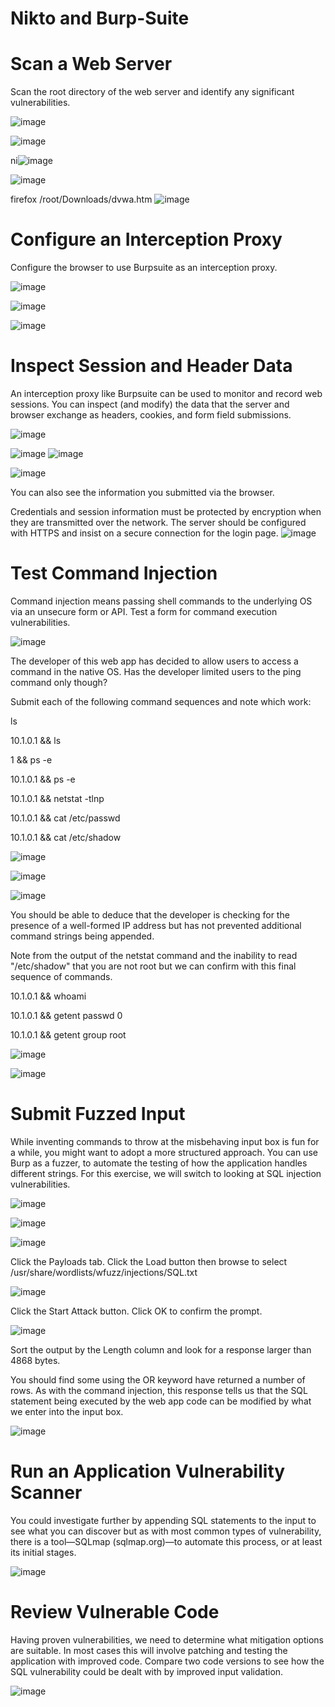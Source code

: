 # Nikto and Burp-Suite


# Scan a Web Server

Scan the root directory of the web server and identify any significant vulnerabilities.

![image](https://github.com/itzyezz/Burp-Suite/assets/105263523/6f04d67f-1e39-49ec-8c8e-d953fc6b8c0a)


![image](https://github.com/itzyezz/Burp-Suite/assets/105263523/108b3145-d7e5-463d-8b32-27bf705202c8)



ni![image](https://github.com/itzyezz/Burp-Suite/assets/105263523/b9f6d41a-8306-46d5-90d2-9a9f463c7765)


![image](https://github.com/itzyezz/Burp-Suite/assets/105263523/19b1fe52-8f14-4529-9967-98e9cd56ce7f)

firefox /root/Downloads/dvwa.htm
![image](https://github.com/itzyezz/Burp-Suite/assets/105263523/16fd0b67-6f21-43db-b17a-bd3eae4f7ba3)

# Configure an Interception Proxy

Configure the browser to use Burpsuite as an interception proxy.

![image](https://github.com/itzyezz/Burp-Suite/assets/105263523/8a5d1490-0019-45f4-a5ad-2e825222b820)


![image](https://github.com/itzyezz/Burp-Suite/assets/105263523/15f0fe69-3dd9-41d9-8b2b-e3237b20bd14)

![image](https://github.com/itzyezz/Burp-Suite/assets/105263523/0599c22b-8825-4883-b713-6bcc16205f8b)


# Inspect Session and Header Data

An interception proxy like Burpsuite can be used to monitor and record web sessions. You can inspect (and modify) the data that the server and browser exchange as headers, cookies, and form field submissions.

![image](https://github.com/itzyezz/Burp-Suite/assets/105263523/cd6a2551-3ffb-4894-9f10-c9d7d80bdd19)

![image](https://github.com/itzyezz/Burp-Suite/assets/105263523/6cf60464-5f6d-4de5-b33b-186cdd2cc18d)
![image](https://github.com/itzyezz/Burp-Suite/assets/105263523/862573f0-a72e-45d6-a8c6-1f2781ccad9a)

![image](https://github.com/itzyezz/Burp-Suite/assets/105263523/bf46bfbe-2583-4dda-b0e9-d8892180c6b6)


You can also see the information you submitted via the browser.


Credentials and session information must be protected by encryption when they are transmitted over the network. The server should be configured with HTTPS and insist on a secure connection for the login page.
![image](https://github.com/itzyezz/Burp-Suite/assets/105263523/f737ebf1-378d-4d28-aaed-02df5d6151e0)


# Test Command Injection

Command injection means passing shell commands to the underlying OS via an unsecure form or API. Test a form for command execution vulnerabilities.

![image](https://github.com/itzyezz/Burp-Suite/assets/105263523/930055f5-1c54-4a63-8919-d7941fbf652c)


The developer of this web app has decided to allow users to access a command in the native OS. Has the developer limited users to the ping command only though?

Submit each of the following command sequences and note which work:

ls

10.1.0.1 && ls

1 && ps -e

10.1.0.1 && ps -e

10.1.0.1 && netstat -tlnp

10.1.0.1 && cat /etc/passwd

10.1.0.1 && cat /etc/shadow

![image](https://github.com/itzyezz/Burp-Suite/assets/105263523/78b63cb8-676e-4258-9433-cc28877719ad)


![image](https://github.com/itzyezz/Burp-Suite/assets/105263523/a355ecb2-31f7-44f7-b572-ee83703928f7)


![image](https://github.com/itzyezz/Burp-Suite/assets/105263523/b321d1ac-85cd-4d9e-8c9b-a3034f67d818)

You should be able to deduce that the developer is checking for the presence of a well-formed IP address but has not prevented additional command strings being appended.


Note from the output of the netstat command and the inability to read "/etc/shadow" that you are not root but we can confirm with this final sequence of commands.

10.1.0.1 && whoami

10.1.0.1 && getent passwd 0

10.1.0.1 && getent group root

![image](https://github.com/itzyezz/Burp-Suite/assets/105263523/1fcd003f-795e-421f-abcd-b994fd24acc9)


![image](https://github.com/itzyezz/Burp-Suite/assets/105263523/9fc76fc6-7a53-4743-b63e-3122fcc31e79)


# Submit Fuzzed Input

While inventing commands to throw at the misbehaving input box is fun for a while, you might want to adopt a more structured approach. You can use Burp as a fuzzer, to automate the testing of how the application handles different strings. For this exercise, we will switch to looking at SQL injection vulnerabilities.


![image](https://github.com/itzyezz/Burp-Suite/assets/105263523/96503022-0ea3-4d31-b277-95238fe501a6)


![image](https://github.com/itzyezz/Burp-Suite/assets/105263523/ad10f6ab-2234-4265-9df0-59d147386f9f)

![image](https://github.com/itzyezz/Burp-Suite/assets/105263523/2c919474-cc2d-470f-a4a1-08b8bd5ba3ca)

Click the Payloads tab. Click the Load button then browse to select /usr/share/wordlists/wfuzz/injections/SQL.txt

![image](https://github.com/itzyezz/Burp-Suite/assets/105263523/e79971ae-746e-4d6c-a5ff-63f329fffccc)

Click the Start Attack button. Click OK to confirm the prompt.

![image](https://github.com/itzyezz/Burp-Suite/assets/105263523/dd909bed-f986-463b-b5d6-3dbd7a8b8356)

Sort the output by the Length column and look for a response larger than 4868 bytes.

You should find some using the OR keyword have returned a number of rows. As with the command injection, this response tells us that the SQL statement being executed by the web app code can be modified by what we enter into the input box.

![image](https://github.com/itzyezz/Burp-Suite/assets/105263523/529cb93b-d522-4358-a638-8d71ec3bb231)

# Run an Application Vulnerability Scanner
You could investigate further by appending SQL statements to the input to see what you can discover but as with most common types of vulnerability, there is a tool—SQLmap (sqlmap.org)—to automate this process, or at least its initial stages.

![image](https://github.com/itzyezz/Burp-Suite/assets/105263523/aab5c1c7-6265-433f-b6b7-cad00946e671)


# Review Vulnerable Code
Having proven vulnerabilities, we need to determine what mitigation options are suitable. In most cases this will involve patching and testing the application with improved code. Compare two code versions to see how the SQL vulnerability could be dealt with by improved input validation.

![image](https://github.com/itzyezz/Burp-Suite/assets/105263523/0e436e02-bc36-4acc-b9a9-97a2c3b3d482)
